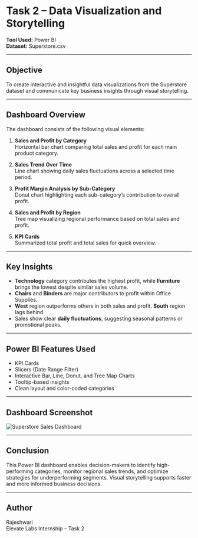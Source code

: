# Task 2 – Data Visualization and Storytelling

**Tool Used:** Power BI  
**Dataset:** Superstore.csv

---

## Objective

To create interactive and insightful data visualizations from the Superstore dataset and communicate key business insights through visual storytelling.

---

## Dashboard Overview

The dashboard consists of the following visual elements:

1. **Sales and Profit by Category**  
   Horizontal bar chart comparing total sales and profit for each main product category.

2. **Sales Trend Over Time**  
   Line chart showing daily sales fluctuations across a selected time period.

3. **Profit Margin Analysis by Sub-Category**  
   Donut chart highlighting each sub-category’s contribution to overall profit.

4. **Sales and Profit by Region**  
   Tree map visualizing regional performance based on total sales and profit.

5. **KPI Cards**  
   Summarized total profit and total sales for quick overview.

---

## Key Insights

-  **Technology** category contributes the highest profit, while **Furniture** brings the lowest despite similar sales volume.
-  **Chairs** and **Binders** are major contributors to profit within Office Supplies.
-  **West** region outperforms others in both sales and profit. **South** region lags behind.
-  Sales show clear **daily fluctuations**, suggesting seasonal patterns or promotional peaks.

---

##  Power BI Features Used

- KPI Cards
- Slicers (Date Range Filter)
- Interactive Bar, Line, Donut, and Tree Map Charts
- Tooltip-based insights
- Clean layout and color-coded categories

---

##  Dashboard Screenshot

![Superstore Sales Dashboard](./dashboard.jpg)

---

## Conclusion

This Power BI dashboard enables decision-makers to identify high-performing categories, monitor regional sales trends, and optimize strategies for underperforming segments. Visual storytelling supports faster and more informed business decisions.

---
## Author
Rajeshwari  
Elevate Labs Internship – Task 2
